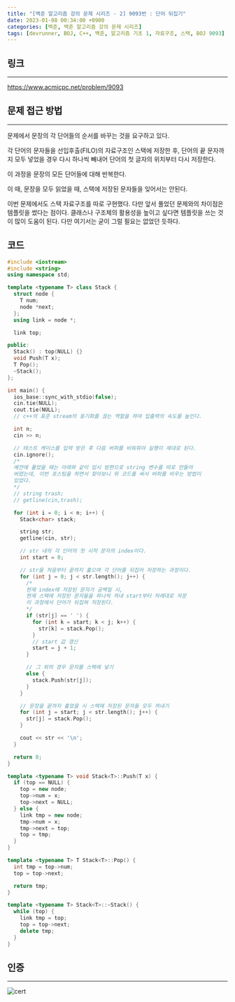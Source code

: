 ```yaml
---
title: "[백준 알고리즘 강의 문제 시리즈 - 2] 9093번 : 단어 뒤집기"
date: 2023-01-08 00:34:00 +0900
categories: [백준, 백준 알고리즘 강의 문제 시리즈]
tags: [devrunner, BOJ, C++, 백준, 알고리즘 기초 1, 자료구조, 스택, BOJ 9093]
---
```


## **링크**

---

<https://www.acmicpc.net/problem/9093>

## **문제 접근 방법**

---

문제에서 문장의 각 단어들의 순서를 바꾸는 것을 요구하고 있다.

각 단어의 문자들을 선입후출(FILO)의 자료구조인 스택에 저장한 후, 단어의 끝 문자까지 모두 넣었을 경우 다시 하나씩 빼내어 단어의 첫 글자의 위치부터 다시 저장한다.

이 과정을 문장의 모든 단어들에 대해 반복한다.

이 때, 문장을 모두 읽었을 때, 스택에 저장된 문자들을 잊어서는 안된다.

이번 문제에서도 스택 자료구조를 따로 구현했다.
다만 앞서 풀었던 문제와의 차이점은 템플릿을 썼다는 점이다.
클래스나 구조체의 활용성을 높이고 싶다면 템플릿을 쓰는 것이 많이 도움이 된다.
다만 여기서는 굳이 그럴 필요는 없었던 듯하다.

## **코드**

```cpp
#include <iostream>
#include <string>
using namespace std;

template <typename T> class Stack {
  struct node {
    T num;
    node *next;
  };
  using link = node *;

  link top;

public:
  Stack() : top(NULL) {}
  void Push(T x);
  T Pop();
  ~Stack();
};

int main() {
  ios_base::sync_with_stdio(false);
  cin.tie(NULL);
  cout.tie(NULL);
  // c++의 표준 stream의 동기화를 끊는 역할을 하여 입출력의 속도를 높인다.

  int n;
  cin >> n;

  // 테스트 케이스를 입력 받은 후 다음 버퍼를 비워줘야 실행이 제대로 된다.
  cin.ignore();
  /*
  예전에 풀었을 때는 아래와 같이 임시 방편으로 string 변수를 따로 만들어
  버렸는데, 이번 포스팅을 하면서 찾아보니 위 코드를 써서 버퍼를 비우는 방법이
  있었다.
  */
  // string trash;
  // getline(cin,trash);

  for (int i = 0; i < n; i++) {
    Stack<char> stack;

    string str;
    getline(cin, str);

    // str 내의 각 단어의 첫 시작 문자의 index이다.
    int start = 0;

    // str을 처음부터 끝까지 훑으며 각 단어를 뒤집어 저장하는 과정이다.
    for (int j = 0; j < str.length(); j++) {
      /*
      현재 index에 저장된 문자가 공백일 시,
      현재 스택에 저장된 문자들을 하나씩 꺼내 start부터 차례대로 저장
      이 과정에서 단어가 뒤집혀 저장된다.
      */
      if (str[j] == ' ') {
        for (int k = start; k < j; k++) {
          str[k] = stack.Pop();
        }
        // start 값 갱신
        start = j + 1;
      }

      // 그 외의 경우 문자를 스택에 넣기
      else {
        stack.Push(str[j]);
      }
    }

    // 문장을 끝까지 훑었을 시 스택에 저장된 문자들 모두 꺼내기
    for (int j = start; j < str.length(); j++) {
      str[j] = stack.Pop();
    }

    cout << str << '\n';
  }

  return 0;
}

template <typename T> void Stack<T>::Push(T x) {
  if (top == NULL) {
    top = new node;
    top->num = x;
    top->next = NULL;
  } else {
    link tmp = new node;
    tmp->num = x;
    tmp->next = top;
    top = tmp;
  }
}

template <typename T> T Stack<T>::Pop() {
  int tmp = top->num;
  top = top->next;

  return tmp;
}

template <typename T> Stack<T>::~Stack() {
  while (top) {
    link tmp = top;
    top = top->next;
    delete tmp;
  }
}
```

## **인증**

---

![cert](https://user-images.githubusercontent.com/87963766/211158450-778ff8f2-558b-4cda-af3f-51a7b686b94c.png)
